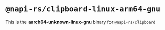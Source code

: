 # `@napi-rs/clipboard-linux-arm64-gnu`

This is the **aarch64-unknown-linux-gnu** binary for `@napi-rs/clipboard`
